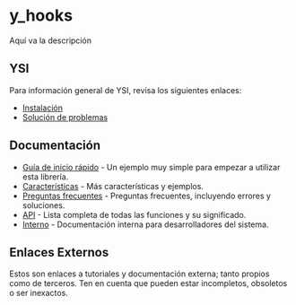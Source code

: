 # y_hooks

Aquí va la descripción

## YSI

Para información general de YSI, revisa los siguientes enlaces:

* [Instalación](../instalacion.md)
* [Solución de problemas](../solucion-problemas.md)

## Documentación

* [Guía de inicio rápido](y_hooks/inicio-rapido.md) - Un ejemplo muy simple para empezar a utilizar esta librería.
* [Características](y_hooks/caracteristicas.md) - Más características y ejemplos.
* [Preguntas frecuentes](y_hooks/preguntas-frecuentes.md) - Preguntas frecuentes, incluyendo errores y soluciones.
* [API](y_hooks/api.md) - Lista completa de todas las funciones y su significado.
* [Interno](y_hooks/interno.md) - Documentación interna para desarrolladores del sistema.

## Enlaces Externos

Estos son enlaces a tutoriales y documentación externa; tanto propios como de terceros. Ten en cuenta que pueden estar incompletos, obsoletos o ser inexactos.

